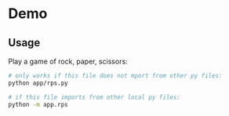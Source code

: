 # Demo

## Usage

Play a game of rock, paper, scissors:

```sh
# only works if this file does not mport from other py files:
python app/rps.py

# if this file imports from other local py files:
python -m app.rps
```

